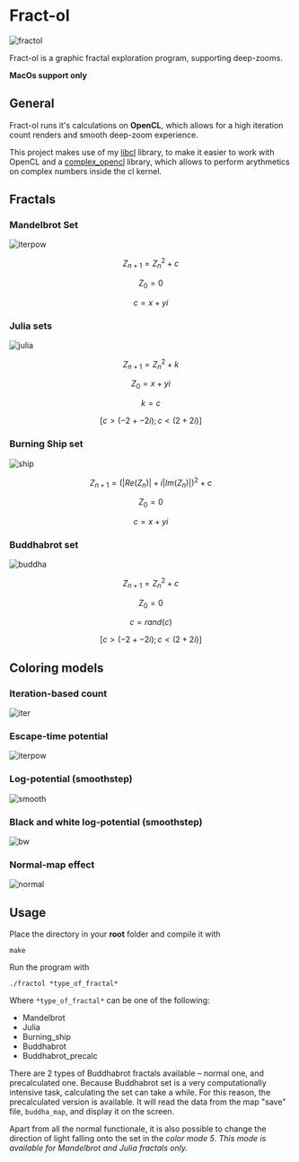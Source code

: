 # Fract-ol
![fractol](https://github.com/DippyArtu/Fract-ol/blob/master/pics/fractol-01.jpg)

Fract-ol is a graphic fractal exploration program, supporting deep-zooms.

**MacOs support only**

## General

Fract-ol runs it's calculations on **OpenCL**, which allows for a high iteration count renders and smooth deep-zoom experience.

This project makes use of my [libcl](https://github.com/DippyArtu/libcl) library, to make it easier to work with OpenCL and a [complex_opencl](https://github.com/DippyArtu/complex_opencl) library, which allows to perform arythmetics on complex numbers inside the cl kernel.

## Fractals

### Mandelbrot Set
![iterpow](https://github.com/DippyArtu/Fract-ol/blob/master/pics/iterpow.png)

$$
Z_{n + 1} = Z_{n}^2 + c
$$

$$
Z_0 = 0
$$

$$
c = x+yi
$$

### Julia sets
![julia](https://github.com/DippyArtu/Fract-ol/blob/master/pics/julia.jpg)

$$
Z_{n + 1} = Z_{n}^2 + k
$$

$$
Z_0 = x+yi
$$

$$
k = c
$$

$$
[c > (-2+-2i) ; c < (2+2i)]
$$

### Burning Ship set
![ship](https://github.com/DippyArtu/Fract-ol/blob/master/pics/ship.jpg)

$$
Z_{n + 1} = (|Re(Z_n)| + i|Im(Z_n)|)^2 + c
$$

$$
Z_0 = 0
$$

$$
c = x+yi
$$

### Buddhabrot set
![buddha](https://github.com/DippyArtu/Fract-ol/blob/master/pics/buddha2.png)

$$
Z_{n + 1} = Z_{n}^2 + c
$$

$$
Z_0 = 0
$$

$$
c = rand(c)
$$

$$
[c > (-2+-2i) ; c < (2+2i)]
$$

## Coloring models

### Iteration-based count
![iter](https://github.com/DippyArtu/Fract-ol/blob/master/pics/iter.png)

### Escape-time potential
![iterpow](https://github.com/DippyArtu/Fract-ol/blob/master/pics/iterpow.png)

### Log-potential (smoothstep)
![smooth](https://github.com/DippyArtu/Fract-ol/blob/master/pics/smooth.png)

### Black and white log-potential (smoothstep)
![bw](https://github.com/DippyArtu/Fract-ol/blob/master/pics/bw.png)

### Normal-map effect
![normal](https://github.com/DippyArtu/Fract-ol/blob/master/pics/normal.png)

## Usage

Place the directory in your **root** folder and compile it with

	make

Run the program with

	./fractol *type_of_fractal*

Where `*type_of_fractal*` can be one of the following:

 - Mandelbrot
 - Julia
 - Burning_ship
 - Buddhabrot
 - Buddhabrot_precalc

There are 2 types of Buddhabrot fractals available – normal one, and precalculated one. Because Buddhabrot set is a very computationally intensive task, calculating the set can take a while. For this reason, the precalculated version is available. It will read the data from the map "save" file, `buddha_map`, and display it on the screen.

Apart from all the normal functionale, it is also possible to change the direction of light falling onto the set in the *color mode 5*.
*This mode is available for Mandelbrot and Julia fractals only.*

